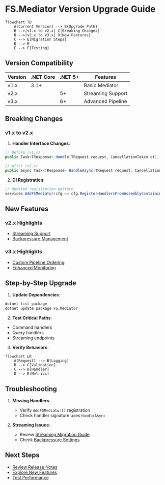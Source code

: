 # FS.Mediator Version Upgrade Guide

```mermaid
flowchart TD
    A[Current Version] --> B{Upgrade Path}
    B -->|v1.x to v2.x| C[Breaking Changes]
    B -->|v2.x to v3.x| D[New Features]
    C --> E[Migration Steps]
    D --> E
    E --> F[Testing]
```

## Version Compatibility

| Version | .NET Core | .NET 5+ | Features |
|---------|-----------|---------|----------|
| v1.x    | 3.1+   |      | Basic Mediator |
| v2.x    |         | 5+   | Streaming Support |
| v3.x    |         | 6+   | Advanced Pipeline |

## Breaking Changes

### v1.x to v2.x
1. **Handler Interface Changes**:
```csharp
// Before (v1.x)
public Task<TResponse> Handle(TRequest request, CancellationToken ct);

// After (v2.x)
public async Task<TResponse> HandleAsync(TRequest request, CancellationToken ct);
```

2. **DI Registration**:
```csharp
// Updated registration pattern
services.AddFSMediator(cfg => cfg.RegisterHandlersFromAssemblyContaining<Startup>());
```

## New Features

### v2.x Highlights
- [Streaming Support](../streaming/overview.md)
- [Backpressure Management](../resilience/backpressure.md)

### v3.x Highlights
- [Custom Pipeline Ordering](../configuration/behaviors.md)
- [Enhanced Monitoring](../monitoring/metrics.md)

## Step-by-Step Upgrade

1. **Update Dependencies**:
```bash
dotnet list package
dotnet update package FS.Mediator
```

2. **Test Critical Paths**:
- Command handlers
- Query handlers
- Streaming endpoints

3. **Verify Behaviors**:
```mermaid
flowchart LR
    A[Request] --> B[Logging]
    B --> C[Validation]
    C --> D[Handler]
    D --> E[Metrics]
```

## Troubleshooting

1. **Missing Handlers**:
   - Verify `AddFSMediator()` registration
   - Check handler signature uses `HandleAsync`

2. **Streaming Issues**:
   - Review [Streaming Migration Guide](../streaming/advanced-streaming.md)
   - Check [Backpressure Settings](../resilience/backpressure.md)

## Next Steps

- [Review Release Notes](https://github.com/furkansarikaya/FS.Mediator/releases)
- [Explore New Features](../api-reference/core-interfaces.md)
- [Test Performance](../streaming/performance-tips.md)